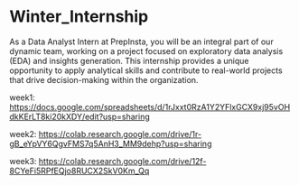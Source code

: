 # Winter_Internship
As a Data Analyst Intern at PrepInsta, you will be an integral part of our dynamic team, working on a project focused on exploratory data analysis (EDA) and insights generation. This internship provides a unique opportunity to apply analytical skills and contribute to real-world projects that drive decision-making within the organization.

 week1: https://docs.google.com/spreadsheets/d/1rJxxt0RzA1Y2YFlxGCX9xj95vOHdkKErLT8ki20kXDY/edit?usp=sharing

 week2: https://colab.research.google.com/drive/1r-gB_eYpVY6QgvFMS7q5AnH3_MM9dehp?usp=sharing

 week3: https://colab.research.google.com/drive/12f-8CYeFi5RPfEQjo8RUCX2SkV0Km_Qq
